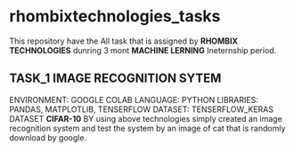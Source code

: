 # rhombixtechnologies_tasks
This repository have the All task that is assigned by **RHOMBIX TECHNOLOGIES** dunring 3 mont **MACHINE LERNING** Ineternship period.
## TASK_1 IMAGE RECOGNITION SYTEM 
ENVIRONMENT: GOOGLE COLAB
LANGUAGE: PYTHON
LIBRARIES: PANDAS, MATPLOTLIB, TENSERFLOW
DATASET: TENSERFLOW_KERAS DATASET **CIFAR-10**
BY using above technologies simply created an image recognition system and test the system by an image of cat that is randomly download by google. 
